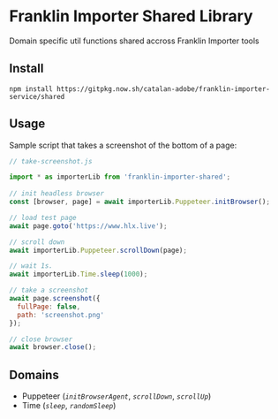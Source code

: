 Franklin Importer Shared Library
===

Domain specific util functions shared accross Franklin Importer tools



## Install

```
npm install https://gitpkg.now.sh/catalan-adobe/franklin-importer-service/shared
```



## Usage

Sample script that takes a screenshot of the bottom of a page:

```js
// take-screenshot.js

import * as importerLib from 'franklin-importer-shared';
  
// init headless browser
const [browser, page] = await importerLib.Puppeteer.initBrowser();

// load test page
await page.goto('https://www.hlx.live');

// scroll down
await importerLib.Puppeteer.scrollDown(page);

// wait 1s.
await importerLib.Time.sleep(1000);

// take a screenshot
await page.screenshot({
  fullPage: false,
  path: 'screenshot.png'
});

// close browser
await browser.close();
```


## Domains

* Puppeteer (_`initBrowserAgent`_, _`scrollDown`_, _`scrollUp`_)
* Time (_`sleep`_, _`randomSleep`_)
